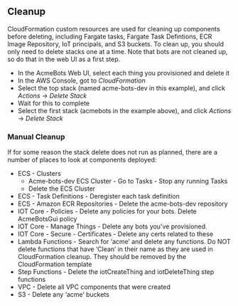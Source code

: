 ## Cleanup

CloudFormation custom resources are used for cleaning up components before deleting, including Fargate tasks, Fargate Task Defintions, ECR Image Repository, IoT principals, and S3 buckets.  To clean up, you should only need to delete stacks one at a time.  Note that bots are not cleaned up, so do that in the web UI as a first step.  

* In the AcmeBots Web UI, select each thing you provisioned and delete it
* In the AWS Console, got to *CloudFormation*
* Select the top stack (named acme-bots-dev in this example), and click *Actions* -> *Delete Stack*
 * Wait for this to complete
* Select the first stack (acmebots in the example above), and click *Actions* -> *Delete Stack*

### Manual Cleanup

If for some reason the stack delete does not run as planned, there are a number of places to look at components deployed:

* ECS - Clusters
  * Acme-bots-dev ECS Cluster - Go to Tasks - Stop any running Tasks 
  * Delete the ECS Cluster
* ECS - Task Definitions - Deregister each task definition
* ECS - Amazon ECR Repositories - Delete the acme-bots-dev repository
* IOT Core - Policies - Delete any policies for your bots.  Delete AcmeBotsGui policy
* IOT Core - Manage Things - Delete any bots you’ve provisioned.  
* IOT Core - Secure - Certificates - Delete any certs related to these 
* Lambda Functions - Search for ‘acme’ and delete any functions.  Do NOT delete functions that have ‘Clean’ in their name as they are used in CloudFormation cleanup.  They should be removed by the CloudFormation template 
* Step Functions - Delete the iotCreateThing and iotDeleteThing step functions
* VPC - Delete all VPC components that were created 
* S3 - Delete any ‘acme’ buckets 


